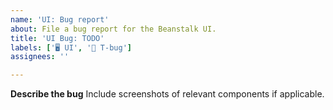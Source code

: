 ```yaml
---
name: 'UI: Bug report'
about: File a bug report for the Beanstalk UI.
title: 'UI Bug: TODO'
labels: ['🖥 UI', '🐛 T-bug']
assignees: ''

---
```


**Describe the bug**
Include screenshots of relevant components if applicable.
